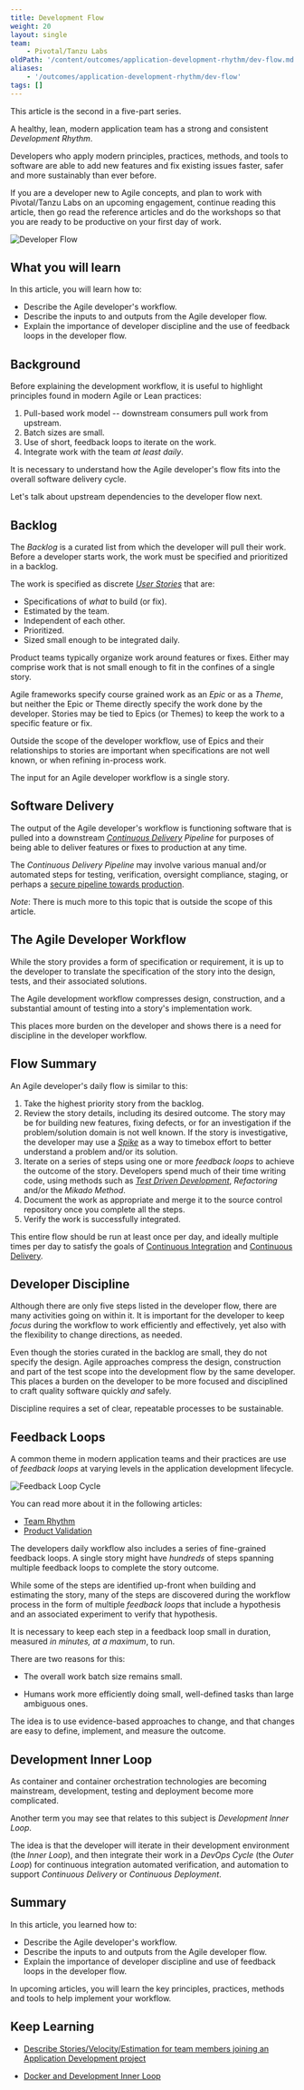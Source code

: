 ```yaml
---
title: Development Flow
weight: 20
layout: single
team:
    - Pivotal/Tanzu Labs
oldPath: '/content/outcomes/application-development-rhythm/dev-flow.md'
aliases:
    - '/outcomes/application-development-rhythm/dev-flow'
tags: []
---
```


This article is the second in a five-part series.

A healthy, lean, modern application team has a strong and consistent
_Development Rhythm_.

Developers who apply modern principles, practices,
methods, and tools to software are able to
add new features and fix existing issues faster,
safer and more sustainably than ever before.

If you are a developer new to Agile concepts,
and plan to work with Pivotal/Tanzu Labs on an upcoming
engagement,
continue reading this article,
then go read the reference articles and do the workshops
so that you are ready to be productive on your
first day of work.

![Developer Flow](/images/outcomes/application-development-rhythm/developer-flow-programmer.jpg)

## What you will learn

In this article, you will learn how to:

-   Describe the Agile developer's workflow.
-   Describe the inputs to and outputs from the Agile developer flow.
-   Explain the importance of developer discipline and the use of
    feedback loops in the developer flow.

## Background

Before explaining the development workflow,
it is useful to highlight principles found in modern Agile or Lean
practices:

1. Pull-based work model -- downstream consumers pull work from upstream.
1. Batch sizes are small.
1. Use of short, feedback loops to iterate on the work.
1. Integrate work with the team _at least daily_.

It is necessary to understand how the Agile developer's flow fits into
the overall software delivery cycle.

Let's talk about upstream dependencies to the developer flow next.

## Backlog

The _Backlog_ is a curated list from which the developer will pull their
work.
Before a developer starts work,
the work must be specified and prioritized in a backlog.

The work is specified as discrete [_User Stories_](/learningpaths/application-development/prioritizing-outcomes/#stories) that are:

-   Specifications of _what_ to build (or fix).
-   Estimated by the team.
-   Independent of each other.
-   Prioritized.
-   Sized small enough to be integrated daily.

Product teams typically organize work around features or fixes.
Either may comprise work that is not small enough
to fit in the confines of a single story.

Agile frameworks specify course grained work as an _Epic_ or
as a _Theme_, but neither the Epic or Theme directly specify
the work done by the developer.
Stories may be tied to Epics (or Themes) to keep the work to
a specific feature or fix.

Outside the scope of the developer workflow,
use of Epics and their relationships to stories are important when
specifications are not well known,
or when refining in-process work.

The input for an Agile developer workflow is a single story.

## Software Delivery

The output of the Agile developer's workflow is functioning software
that is pulled into a downstream
_[Continuous Delivery](https://tanzu.vmware.com/developer/guides/ci-cd/ci-cd-what-is/#what-is-cd)_
_Pipeline_ for purposes of being able to deliver features or fixes to
production at any time.

The _Continuous Delivery Pipeline_ may involve various manual and/or
automated steps for testing,
verification,
oversight compliance,
staging,
or perhaps a
[secure pipeline towards production](https://www.thoughtworks.com/insights/articles/towards-a-secure-path-to-production).

_Note_:
There is much more to this topic that is outside the scope of this
article.

## The Agile Developer Workflow

While the story provides a form of specification or requirement,
it is up to the developer to translate the specification of the story
into the design, tests, and their associated solutions.

The Agile development workflow compresses design,
construction,
and a substantial amount of testing into a story's implementation work.

This places more burden on the developer and shows there is a
need for discipline in the developer workflow.

## Flow Summary

An Agile developer's daily flow is similar to this:

1.  Take the highest priority story from the backlog.
1.  Review the story details, including its desired outcome.
    The story may be for building new features,
    fixing defects,
    or for an investigation if the problem/solution domain
    is not well known.
    If the story is investigative,
    the developer may use a
    _[Spike](https://www.leadingagile.com/2016/09/whats-a-spike-who-should-enter-it-how-to-word-it/)_
    as a way to timebox effort to better understand a problem and/or its
    solution.
1.  Iterate on a series of steps using one or more _feedback loops_ to
    achieve the outcome of the story.
    Developers spend much of their time writing code,
    using methods such as
    [_Test Driven Development_](../../application-development/test-driven-development/),
    _Refactoring_ and/or the _Mikado Method_.
1.  Document the work as appropriate and merge it to the source control
    repository once you complete all the steps.
1.  Verify the work is successfully integrated.

This entire flow should be run at least once per day,
and ideally multiple times per day to satisfy the goals of
[Continuous Integration](https://martinfowler.com/articles/continuousIntegration.html) and
[Continuous Delivery](https://martinfowler.com/bliki/ContinuousDelivery.html).

## Developer Discipline

Although there are only five steps listed in the developer flow,
there are many activities going on within it.
It is important for the developer to keep _focus_ during the workflow to
work efficiently and effectively,
yet also with the flexibility to change directions,
as needed.

Even though the stories curated in the backlog are small,
they do not specify the design.
Agile approaches compress the design,
construction and part of the test scope into the development flow by the
same developer.
This places a burden on the developer to be more focused and disciplined
to craft quality software quickly _and_ safely.

Discipline requires a set of clear,
repeatable processes to be sustainable.

## Feedback Loops

A common theme in modern application teams and their practices are use
of _feedback loops_ at varying levels in the application development
lifecycle.

![Feedback Loop Cycle](/images/outcomes/application-development-rhythm/feedback-loop.jpeg)

You can read more about it in the following articles:

-   [Team Rhythm](https://tanzu.vmware.com/developer/outcomes/application-development/team-rhythm/)
-   [Product Validation](https://tanzu.vmware.com/developer/outcomes/application-development/product-validation/)

The developers daily workflow also includes a series of fine-grained
feedback loops.
A single story might have _hundreds_ of steps spanning multiple feedback
loops to complete the story outcome.

While some of the steps are identified up-front when building and
estimating the story,
many of the steps are discovered during the workflow process
in the form of multiple _feedback loops_ that include a hypothesis and
an associated experiment to verify that hypothesis.

It is necessary to keep each step in a feedback loop small in duration,
measured _in minutes, at a maximum_, to run.

There are two reasons for this:

-   The overall work batch size remains small.

-   Humans work more efficiently doing small, well-defined tasks than
    large ambiguous ones.

The idea is to use evidence-based approaches to change,
and that changes are easy to define,
implement,
and measure the outcome.

## Development Inner Loop

As container and container orchestration technologies are becoming
mainstream,
development,
testing and deployment become more complicated.

Another term you may see that relates to this subject is
_Development Inner Loop_.

The idea is that the developer will iterate in their development
environment (the _Inner Loop_),
and then integrate their work in a _DevOps Cycle_
(the _Outer Loop_)
for continuous integration automated verification,
and automation to support _Continuous Delivery_ or
_Continuous Deployment_.

## Summary

In this article, you learned how to:

-   Describe the Agile developer's workflow.
-   Describe the inputs to and outputs from the Agile developer flow.
-   Explain the importance of developer discipline and use of feedback
    loops in the developer flow.

In upcoming articles,
you will learn the key principles,
practices,
methods and tools to help implement your workflow.

## Keep Learning

-   [Describe Stories/Velocity/Estimation for team members joining an
    Application Development project](../../application-development/prioritizing-outcomes/)

-   [Docker and Development Inner Loop](https://docs.microsoft.com/en-us/dotnet/architecture/containerized-lifecycle/design-develop-containerized-apps/docker-apps-inner-loop-workflow)
